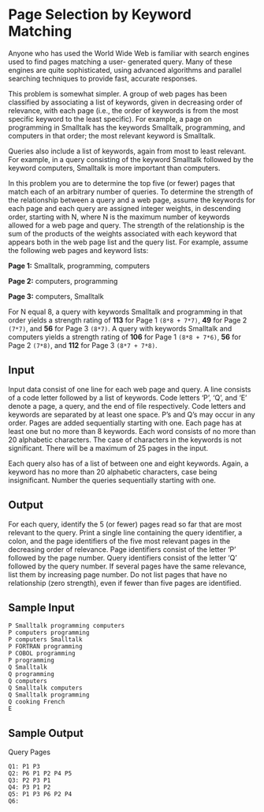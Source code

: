 # Page Selection by Keyword Matching

Anyone who has used the World Wide Web is familiar with search engines used to find pages matching a user- generated query. Many of these engines are quite sophisticated, using advanced algorithms and parallel searching techniques to provide fast, accurate responses.

This problem is somewhat simpler. A group of web pages has been classified by associating a list of keywords, given in decreasing order of relevance, with each page (i.e., the order of keywords is from the most specific keyword to the least specific). For example, a page on programming in Smalltalk has the keywords Smalltalk, programming, and computers in that order; the most relevant keyword is Smalltalk.

Queries also include a list of keywords, again from most to least relevant. For example, in a query consisting of the keyword Smalltalk followed by the keyword computers, Smalltalk is more important than computers.

In this problem you are to determine the top five (or fewer) pages that match each of an arbitrary number of queries. To determine the strength of the relationship between a query and a web page, assume the keywords for each page and each query are assigned integer weights, in descending order, starting with N, where N is the maximum number of keywords allowed for a web page and query. The strength of the relationship is the sum of the products of the weights associated with each keyword that appears both in the web page list and the query list. For example, assume the following web pages and keyword lists:

**Page 1:** Smalltalk, programming, computers

**Page 2:** computers, programming

**Page 3:** computers, Smalltalk

For N equal 8, a query with keywords Smalltalk and programming in that order yields a strength rating of **113** for Page 1 `(8*8 + 7*7)`, **49** for Page 2 `(7*7)`, and **56** for Page 3 `(8*7)`. A query with keywords Smalltalk and computers yields a strength rating of **106** for Page 1 `(8*8 + 7*6)`, **56** for Page 2 `(7*8)`, and **112** for Page 3 `(8*7 + 7*8)`.

## Input
Input data consist of one line for each web page and query. A line consists of a code letter followed by a list of keywords. Code letters ‘P’, ‘Q’, and ‘E’ denote a page, a query, and the end of file respectively. Code letters and keywords are separated by at least one space. P’s and Q’s may occur in any order. Pages are added sequentially starting with one. Each page has at least one but no more than 8 keywords.
Each word consists of no more than 20 alphabetic characters. The case of characters in the keywords is not significant. There will be a maximum of 25 pages in the input.

Each query also has of a list of between one and eight keywords. Again, a keyword has no more than 20 alphabetic characters, case being insignificant. Number the queries sequentially starting with one.

## Output
For each query, identify the 5 (or fewer) pages read so far that are most relevant to the query. Print a single line containing the query identifier, a colon, and the page identifiers of the five most relevant pages in the decreasing order of relevance. Page identifiers consist of the letter ‘P’ followed by the page number. Query identifiers consist of the letter ‘Q’ followed by the query number. If several pages have
the same relevance, list them by increasing page number. Do not list pages that have no relationship (zero strength), even if fewer than five pages are identified.

## Sample Input

```
P Smalltalk programming computers
P computers programming
P computers Smalltalk
P FORTRAN programming
P COBOL programming
P programming
Q Smalltalk
Q programming
Q computers
Q Smalltalk computers
Q Smalltalk programming
Q cooking French
E
```

## Sample Output

Query Pages
```
Q1: P1 P3
Q2: P6 P1 P2 P4 P5
Q3: P2 P3 P1
Q4: P3 P1 P2
Q5: P1 P3 P6 P2 P4
Q6:
```
